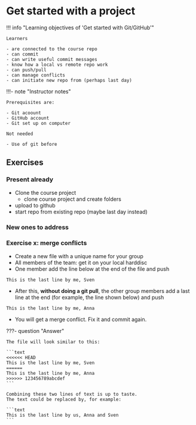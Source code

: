 # Get started with a project

!!! info "Learning objectives of 'Get started with Git/GitHub'"

    Learners
    
    - are connected to the course repo
    - can commit
    - can write useful commit messages
    - know how a local vs remote repo work
    - can push/pull
    - can manage conflicts
    - can initiate new repo from (perhaps last day)

!!!- note "Instructor notes"

    Prerequisites are:

    - Git acoount
    - GitHub account
    - Git set up on computer

    Not needed

    - Use of git before

## Exercises

### Present already

- Clone the course project
    - clone course project and create folders
- upload to github
- start repo from existing repo (maybe last day instead)

### New ones to address


### Exercise x: merge conflicts

- Create a new file with a unique name for your group
- All members of the team: get it on your local harddisc
- One member add the line below at the end of the file and push

```text
This is the last line by me, Sven
```

- After this, **without doing a git pull**,
  the other group members add a last line at the end
  (for example, the line shown below) and push

```text
This is the last line by me, Anna
```

- You will get a merge conflict. Fix it and commit again.

???- question "Answer"

    The file will look similar to this:

    ```text
    <<<<<< HEAD
    This is the last line by me, Sven
    ======
    This is the last line by me, Anna
    >>>>>> 123456789abcdef
    ```

    Combining these two lines of text is up to taste.
    The text could be replaced by, for example:

    ```text
    This is the last line by us, Anna and Sven
    ```
